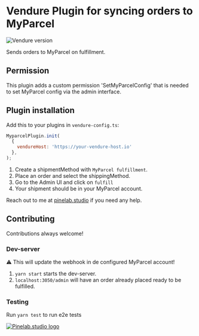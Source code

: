 # Vendure Plugin for syncing orders to MyParcel

![Vendure version](https://img.shields.io/npm/dependency-version/vendure-plugin-myparcel/dev/@vendure/core)

Sends orders to MyParcel on fulfillment.

## Permission
This plugin adds a custom permission 'SetMyParcelConfig' that is needed to set MyParcel config via the admin interface.

## Plugin installation
Add this to your plugins in `vendure-config.ts`:

```js
MyparcelPlugin.init(
  {
    vendureHost: 'https://your-vendure-host.io'
  },
);
```

1. Create a shipmentMethod with `MyParcel fulfillment`.
2. Place an order and select the shippingMethod.
3. Go to the Admin UI and click on `fulfill`
4. Your shipment should be in your MyParcel account.

Reach out to me at [pinelab.studio](https://pinelab.studio) if you need any help.

## Contributing

Contributions always welcome!

### Dev-server

:warning: This will update the webhook in de configured MyParcel account!

1. `yarn start` starts the dev-server.
2. `localhost:3050/admin` will have an order already placed ready to be fulfilled.

### Testing

Run `yarn test` to run e2e tests

[![Pinelab.studio logo](https://pinelab.studio/img/pinelab-logo.png)](https://pinelab.studio)
